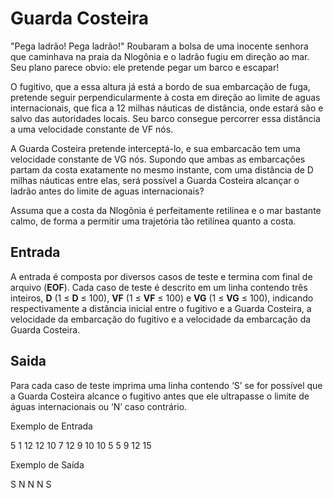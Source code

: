 # Guarda Costeira

"Pega ladrão! Pega ladrão!" Roubaram a bolsa de uma inocente senhora que caminhava na praia da Nlogônia e o ladrão fugiu em direção ao mar. Seu plano parece obvio: ele pretende pegar um barco e escapar!

O fugitivo, que a essa altura já está a bordo de sua embarcação de fuga, pretende seguir perpendicularmente à costa em direção ao limite de aguas internacionais, que fica a 12 milhas náuticas de distância, onde estará são e salvo das autoridades locais. Seu barco consegue percorrer essa distância a uma velocidade constante de VF nós.

A Guarda Costeira pretende interceptá-lo, e sua embarcacão tem uma velocidade constante de VG nós. Supondo que ambas as embarcações partam da costa exatamente no mesmo instante, com uma distância de D milhas náuticas entre elas, será possível a Guarda Costeira alcançar o ladrão antes do limite de aguas internacionais?

Assuma que a costa da Nlogônia é perfeitamente retilínea e o mar bastante calmo, de forma a permitir uma trajetória tão retilínea quanto a costa. 

## Entrada

A entrada é composta por diversos casos de teste e termina com final de arquivo (**EOF**). Cada caso de teste é descrito em um linha contendo três inteiros, **D** (1 ≤ **D** ≤ 100), **VF** (1 ≤ **VF** ≤ 100) e **VG** (1 ≤ **VG** ≤ 100), indicando respectivamente a distância inicial entre o fugitivo e a Guarda Costeira, a velocidade da embarcação do fugitivo e a velocidade da embarcação da Guarda Costeira.

## Saida

Para cada caso de teste imprima uma linha contendo ‘S’ se for possível que a Guarda Costeira alcance o fugitivo antes que ele ultrapasse o limite de águas internacionais ou ‘N’ caso contrário.

Exemplo de Entrada 	

5 1 12
12 10 7
12 9 10
10 5 5
9 12 15	

Exemplo de Saída

S
N
N
N
S 